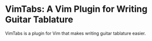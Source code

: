 VimTabs: A Vim Plugin for Writing Guitar Tablature
==================================================

VimTabs is a plugin for Vim that makes writing guitar tablature easier. 
